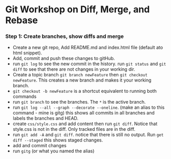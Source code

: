 # Git Workshop on Diff, Merge, and Rebase

### Step 1: Create branches, show diffs and merge

* Create a new git repo, Add README.md and index.html file (default ato html snippet).
* Add, commit and push these changes to gitHub.
* run `git log` to see the new commit in the history. run `git status` and `git diff` to see that there are not changes in your working dir.
* Create a topic branch `git branch newFeature` then `git checkout newFeature`. This creates a new branch and makes it your working branch.
* `git checkout -b newFeature` is a shortcut equivalent to running both commands
* run `git branch` to see the branches. The `*` is the active branch.
* run `git log --all --graph --decorate --oneline`. (make an alias to this command - mine is gitg) this shows all commits in all branches and labels the branches and HEAD.
* create `css/style.css` and add content then run `git diff`. Notice that style.css is not in the diff. Only tracked files are in the diff.
* run `git add -A` and `git diff`. notice that there is still no output.  Run `get diff --staged`  this shows staged changes.
* add and commit changes
* run `gitg` (or what you named the alias) 
